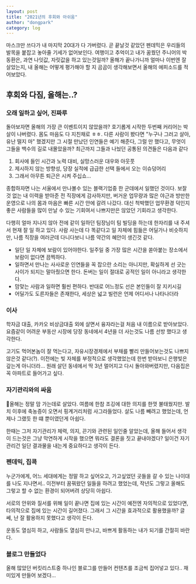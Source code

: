 ```yaml
---
layout: post
title: "2021년의 후회와 아쉬움"
author: "dongpark"
category: log
---
```

마스크만 쓰다가 내 마지막 20대가 다 가버렸다. 곧 끝날것 같았던 펜데믹은 우리들의 발목을 붙잡고 놓아줄 기세가 없어보인다. 여행이고 추억이고 내가 꿈꿨던 주니어의 박동환은, 과연 나잇값, 자릿값을 하고 있는것일까? 올해가 끝나가니까 얼마나 이번엔 잘 살았는지, 내 올해는 어떻게 평가해야 할 지 곰곰이 생각해보면서 올해의 에피소드를 적어보았다. 

## 후회와 다짐, 올해는..?

### 오래 일하고 싶어, 진짜루
돌아보자면 올해의 가장 큰 이벤트이지 않았을까? 호기롭게 시작한 두번째 커리어는 박살이 나버렸다. 몸도 마음도 다 지친채로 ㅎㅎ. 다른 사람이 봤다면 "누구나 그러고 살아, 유난 떨지 마" 했겠지만 그 시절 만났던 인연들은 예기 해준다, 그럴 만 했다고, 무엇이 그들을 백수의 길로 내몰았을까? 최근까지 그들과 나눴던 공통된 의견들은 다음과 같다

1. 회사에 들인 시간과 노력 대비, 실망스러운 대우와 아웃풋
2. 제시하지 않는 방향성, 당장 실적에 급급한 선택 들에서 오는 이슈덩어리
3. 그래서 아무튼 퇴근은 시켜 주십쇼...

종합하자면 나는 서울에서 만나볼수 있는 블랙기업중 한 군데에서 일했던 것이다. 보잘것 없는 내 이력을 받아준 전 직장에게 감사하지만, 버거운 업무량과 많은 야근과 방만한 운영으로 나의 몸과 마음은 빠른 시간 안에 갈려 나갔다. 대신 척박했던 업무환경 덕인지 좋은 사람들을 많이 만날 수 있는 기회여서 나쁘지만은 않았던 기회라고 생각한다.

다행히 얼마 지나지 않아 전에 같이 일하던 팀장님이 팀 빌딩을 하는데 한자리를 내 주셔서 현재 잘 일 하고 있다. 사람 사는데 다 똑같다고 일 자체에 힘듦은 어딜가나 비슷하지만, 나름 직장을 여러군데 다니다보니 나름 약간의 혜안이 생긴것 같다.

- 일단 일 자체에 보람이 있어야한다. 일주일 중 가장 많은 시간을 쏟아붙는 장소에서 보람이 없다면 끔찍하다.
- 일하면서 만나는 사사로운 인연들을 꼭 잡으란 소리는 아니지만, 확실하게 선 긋는 사이가 되지는 말아줬으면 한다. 돈버는 일이 절대로 공적인 일이 아니라고 생각한다.
- 맘맞는 사람과 일하면 훨씬 편하다. 반대로 어느정도 선은 본인들이 잘 지키시길
- 어딜가도 도른자들은 존재한다, 세상은 넓고 빌런은 언제 어디서나 나타나더라

### 이사
학자금 대출, 카카오 비상금대출 외에 살면서 융자라는걸 처음 내 이름으로 받아보았다. 요즘같이 어려운 부동산 시장에 당장 동네에서 4년을 더 사는것도 나름 선방 했다고 생각한다.

고기도 먹어본놈이 잘 먹는다고, 자유시장경제에서 부채를 빨리 만들어보는것도 나쁘지 않은것 같다(?). 이전에는 빚 자체를 부정적으로 생각했었는데 한번 받아보니 은행빚은 갚는게 아니더라... 원래 살던 동네에서 딱 3년 멀어지고 다시 돌아와버렸지만, 다음집은 꼭 아파트로 들어가고 싶다.

### 자기관리와의 싸움
올해는 정말 맘 가는데로 살았다. 여름에 한참 조깅에 대한 의지를 한껏 불태웠지만. 발치 이후에 축농증이 오면서 핑계거리처럼 사그라들었다. 살도 나름 빼려고 했었는데, 언제나 그랬듯 한 떄 뿐이였던게 아쉽다.

한때는 그저 자기관리가 체력, 의지, 끈기와 관련된 일인줄 알았는데, 올해 들어서 생각이 드는것은 그냥 막연하게 시작을 했으면 뭐라도 결론을 짓고 끝내야겠다? 일이건 자기관리건 일단 결과물을 내는게 중요하다고 생각이 든다.

### 펜데믹, 집콕 
누군가에게, 어느 세대에게는 정말 하고 싶어오고, 가고싶었던 곳들을 갈 수 있는 나이대를 나도 지나면서.. 이전부터 꿈꿔왔던 일들을 하려고 했었는데, 작년도 그렇고 올해도 그렇고 할 수 없는 환경이 되어버려 상당히 아쉽다.

서로의 안위와 질서를 위해 일이 끝나면 집에 있는 시간이 예전엔 자의적으로 있었다면, 타의적으로 집에 있는 시간이 길어졌다. 그래서 그 시간을 효과적으로 활용했을까? 글쎄, 난 잘 활용하지 못했다고 생각이 든다.

운동도 열심히 하고, 사람들도 열심히 만나고, 바쁘게 활동하는 내가 되기를 간절히 바란다. 

### 블로그 만들었다
올해 많았던 버킷리스트중 하나인 블로그를 만들어 컨텐츠를 조금씩 집어넣고 있다..
재미있게 만들어 보겠다...








